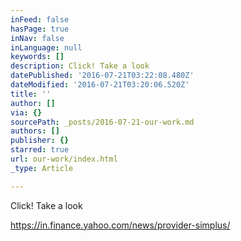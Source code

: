 ```yaml
---
inFeed: false
hasPage: true
inNav: false
inLanguage: null
keywords: []
description: Click! Take a look
datePublished: '2016-07-21T03:22:08.480Z'
dateModified: '2016-07-21T03:20:06.520Z'
title: ''
author: []
via: {}
sourcePath: _posts/2016-07-21-our-work.md
authors: []
publisher: {}
starred: true
url: our-work/index.html
_type: Article

---
```

Click! Take a look

https://in.finance.yahoo.com/news/provider-simplus/
